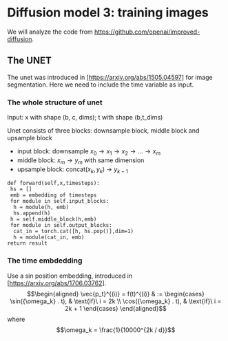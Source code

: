 # Diffusion model 3: training images

We will analyze the code from https://github.com/openai/improved-diffusion.

## The UNET
The unet was introduced in [https://arxiv.org/abs/1505.04597] for image segmentation. Here we need to include the time variable as input.

### The whole structure of unet
Input: x with shape (b, c, dims); t with shape (b,t_dims)

Unet consists of three blocks: downsample block, middle block and upsample block

  * input block: downsample $x_0\to x_1\to x_2\to ...\to x_m$
  * middle block: $x_m \to y_m$ with same dimension
  * upsample block: concat($x_k,y_k$) $\to$ $y_{k-1}$

```
def forward(self,x,timesteps):
 hs = []
 emb = embedding of timesteps
 for module in self.input_blocks:
  h = module(h, emb)
  hs.append(h)
 h = self.middle_block(h,emb)
 for module in self.output_blocks:
  cat_in = torch.cat([h, hs.pop()],dim=1)
  h = module(cat_in, emb)
return result
```

### The time embdedding
Use a sin position embedding, introduced in [https://arxiv.org/abs/1706.03762].
$$\begin{aligned}
  \vec{p_t}^{(i)} = f(t)^{(i)} & :=
  \begin{cases}
      \sin({\omega_k} . t),  & \text{if}\  i = 2k \\
      \cos({\omega_k} . t),  & \text{if}\  i = 2k + 1
  \end{cases}
\end{aligned}$$
where
$$\omega_k = \frac{1}{10000^{2k / d}}$$

